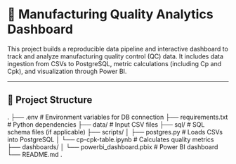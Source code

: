 # 🧪 Manufacturing Quality Analytics Dashboard

This project builds a reproducible data pipeline and interactive dashboard to track and analyze manufacturing quality control (QC) data. It includes data ingestion from CSVs to PostgreSQL, metric calculations (including Cp and Cpk), and visualization through Power BI.

---

## 📁 Project Structure
.
├── .env # Environment variables for DB connection
├── requirements.txt # Python dependencies
├── data/ # Input CSV files
├── sql/ # SQL schema files (if applicable)
├── scripts/
│ ├── postgres.py # Loads CSVs into PostgreSQL
│ └── cp-cpk-table.ipynb # Calculates quality metrics
├── dashboards/
│ └── powerbi_dashboard.pbix # Power BI dashboard
└── README.md
.
